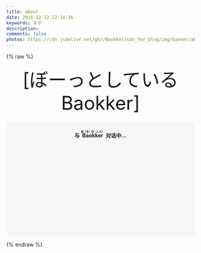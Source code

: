 ```yaml
---
title: about
date: 2018-12-12 22:14:36
keywords: 关于
description: 
comments: false
photos: https://cdn.jsdelivr.net/gh//Baokker/cdn_for_blog/img/banner/about.jpg
---
```

{% raw %}
<!-- 因为vue和botui更新导至bug,现将对话移至js下的botui中配置 -->

<div class="entry-content">
  <div class="moe-Baokker" style="text-align:center; font-size: 50px; margin-bottom: 20px;">[ぼーっとしているBaokker]</div>
  <div id="hello-Baokker" class="popcontainer" style="min-height: 300px; padding: 2px 6px 4px; background-color: rgba(242, 242, 242, 0.5); border-radius: 10px;">
    <center>
    <p>
    </p>
    <h4>
    与&nbsp;<ruby>
    Baokker&nbsp;<rp>
    （</rp>
    <rt>
    真（ま）白（しろ）</rt>
    <rp>
    ）</rp>
    </ruby>
    对话中...</h4>
    <p>
    </p>
    </center>
    <bot-ui></botui>
  </div>
</div>
<script src="/js/botui.js"></script>
<script>
bot_ui_ini()
</script>

{% endraw %}